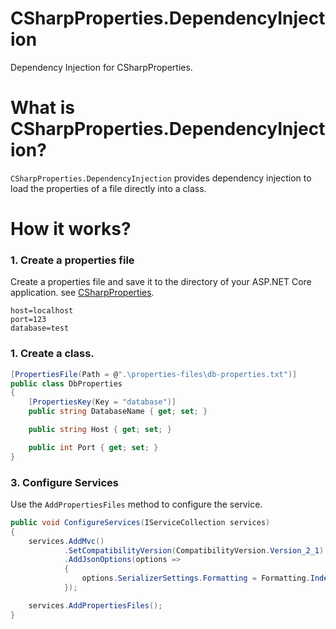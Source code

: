 # CSharpProperties.DependencyInjection
Dependency Injection for CSharpProperties.

# What is CSharpProperties.DependencyInjection?
`CSharpProperties.DependencyInjection` provides dependency injection to load the properties of a file directly into a class.

# How it works?

### 1. Create a properties file

Create a properties file and save it to the directory of your ASP.NET Core application. see [CSharpProperties](https://github.com/MosaicoSolutions/CSharpProperties).

```
host=localhost
port=123
database=test
```
### 1. Create a class.

```c#
[PropertiesFile(Path = @".\properties-files\db-properties.txt")]
public class DbProperties
{
    [PropertiesKey(Key = "database")]
    public string DatabaseName { get; set; }

    public string Host { get; set; }

    public int Port { get; set; }
}
```
### 3. Configure Services

Use the `AddPropertiesFiles` method to configure the service.

```c#
public void ConfigureServices(IServiceCollection services)
{
    services.AddMvc()
            .SetCompatibilityVersion(CompatibilityVersion.Version_2_1)
            .AddJsonOptions(options =>
            {
                options.SerializerSettings.Formatting = Formatting.Indented;
            });

    services.AddPropertiesFiles();
}
```
